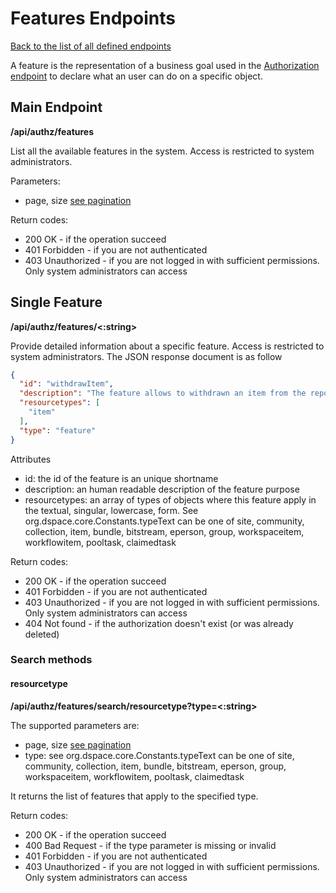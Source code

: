 # Features Endpoints
[Back to the list of all defined endpoints](endpoints.md)

A feature is the representation of a business goal used in the [Authorization endpoint](authorizations.md) to declare what an user can do on a specific object.

## Main Endpoint
**/api/authz/features**

List all the available features in the system. Access is restricted to system administrators.

Parameters:
* page, size [see pagination](README.md#Pagination)

Return codes:
* 200 OK - if the operation succeed
* 401 Forbidden - if you are not authenticated
* 403 Unauthorized - if you are not logged in with sufficient permissions. Only system administrators can access

## Single Feature
**/api/authz/features/<:string>**

Provide detailed information about a specific feature. Access is restricted to system administrators. The JSON response document is as follow

```json
{
  "id": "withdrawItem",
  "description": "The feature allows to withdrawn an item from the repository without deleting it. The restoreItem feature allow to undo the process",
  "resourcetypes": [
  	"item"
  ],
  "type": "feature"
}
```

Attributes
* id: the id of the feature is an unique shortname
* description: an human readable description of the feature purpose 
* resourcetypes: an array of types of objects where this feature apply in the textual, singular, lowercase, form. See org.dspace.core.Constants.typeText can be one of site, community, collection, item, bundle, bitstream, eperson, group, workspaceitem, workflowitem, pooltask, claimedtask

Return codes:
* 200 OK - if the operation succeed
* 401 Forbidden - if you are not authenticated
* 403 Unauthorized - if you are not logged in with sufficient permissions. Only system administrators can access
* 404 Not found - if the authorization doesn't exist (or was already deleted)

### Search methods
#### resourcetype
**/api/authz/features/search/resourcetype?type=<:string>**

The supported parameters are:
* page, size [see pagination](README.md#Pagination)
* type: see org.dspace.core.Constants.typeText can be one of site, community, collection, item, bundle, bitstream, eperson, group, workspaceitem, workflowitem, pooltask, claimedtask

It returns the list of features that apply to the specified type. 

Return codes:
* 200 OK - if the operation succeed
* 400 Bad Request - if the type parameter is missing or invalid
* 401 Forbidden - if you are not authenticated
* 403 Unauthorized - if you are not logged in with sufficient permissions. Only system administrators can access 